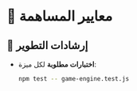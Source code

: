 # 🤝 معايير المساهمة  
## 📝 إرشادات التطوير  
- **اختبارات مطلوبة** لكل ميزة:  
  ```bash
  npm test -- game-engine.test.js
